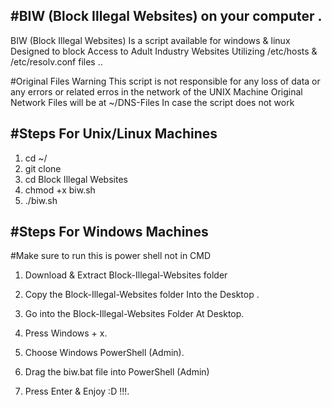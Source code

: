 #BIW (Block Illegal Websites) on your computer .
---------
BIW (Block Illegal Websites) Is a script available for windows & linux 
Designed to block Access to Adult Industry Websites Utilizing /etc/hosts & /etc/resolv.conf files ..

#Original Files Warning 
This script is not responsible for any loss of data or any errors or related erros in the network of the UNIX Machine
Original Network Files will be at ~/DNS-Files In case the script does not work 


#Steps For Unix/Linux Machines 
-------------------------------------------------

1. cd ~/ 
2. git clone 
3. cd Block Illegal Websites
3. chmod +x biw.sh
4. ./biw.sh

#Steps For Windows Machines 
-------------------------------------------------
#Make sure to run this is power shell not in CMD

1.  Download & Extract Block-Illegal-Websites folder

2.  Copy the Block-Illegal-Websites folder Into the Desktop . 

3.  Go into the Block-Illegal-Websites Folder At Desktop.

4.  Press Windows + x.

5.  Choose Windows PowerShell (Admin).

6.  Drag the biw.bat file into PowerShell (Admin)

7.  Press Enter & Enjoy :D !!!. 
